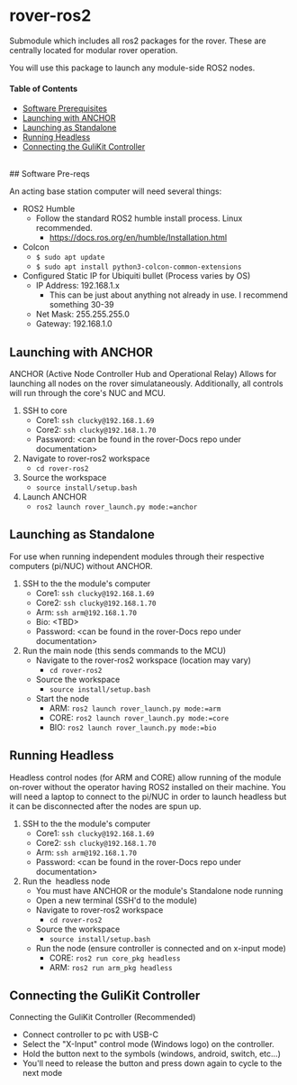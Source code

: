 # rover-ros2

Submodule which includes all ros2 packages for the rover. These are centrally located for modular rover operation.

You will use this package to launch any module-side ROS2 nodes.
<br>
#### Table of Contents

- [Software Prerequisites](##Software-Pre-reqs)
- [Launching with ANCHOR](##Launching-with-ANCHOR)
- [Launching as Standalone](##Launching-as-Standalone)
- [Running Headless](##Running-Headless)
- [Connecting the GuliKit Controller](##Connecting-the-GuliKit-Contoller)


<br>
## Software Pre-reqs

An acting base station computer will need several things:

* ROS2 Humble
    * Follow the standard ROS2 humble install process. Linux recommended.
        * https://docs.ros.org/en/humble/Installation.html
* Colcon
    * `$ sudo apt update`
    * `$ sudo apt install python3-colcon-common-extensions`
* Configured Static IP for Ubiquiti bullet (Process varies by OS)
    * IP Address: 192.168.1.x
        * This can be just about anything not already in use. I recommend something 30-39
    * Net Mask: 255.255.255.0
    * Gateway: 192.168.1.0

## Launching with ANCHOR

ANCHOR (Active Node Controller Hub and Operational Relay)
Allows for launching all nodes on the rover simulataneously. Additionally, all controls will run through the core's NUC and MCU.
<br>
1. SSH to core
    * Core1: `ssh clucky@192.168.1.69`
    * Core2: `ssh clucky@192.168.1.70`
    * Password: \<can be found in the rover-Docs repo under documentation>
2. Navigate to rover-ros2 workspace
    * `cd rover-ros2`
3. Source the workspace
    * `source install/setup.bash`
4. Launch ANCHOR
    * `ros2 launch rover_launch.py mode:=anchor`

## Launching as Standalone

For use when running independent modules through their respective computers (pi/NUC) without ANCHOR.

1. SSH to the the module's computer
    * Core1: `ssh clucky@192.168.1.69`
    * Core2: `ssh clucky@192.168.1.70`
    * Arm: `ssh arm@192.168.1.70`
    * Bio: \<TBD>
    * Password: \<can be found in the rover-Docs repo under documentation>
2. Run the main node (this sends commands to the MCU)
    * Navigate to the rover-ros2 workspace (location may vary)
        * `cd rover-ros2`
    * Source the workspace
        * `source install/setup.bash`
    * Start the node
        * ARM: `ros2 launch rover_launch.py mode:=arm`
        * CORE: `ros2 launch rover_launch.py mode:=core`
        * BIO: `ros2 launch rover_launch.py mode:=bio`

## Running Headless

Headless control nodes (for ARM and CORE) allow running of the module on-rover without the operator having ROS2 installed on their machine. You will need a laptop to connect to the pi/NUC in order to launch headless but it can be disconnected after the nodes are spun up.
<br>
1. SSH to the the module's computer
    * Core1: `ssh clucky@192.168.1.69`
    * Core2: `ssh clucky@192.168.1.70`
    * Arm: `ssh arm@192.168.1.70`
    * Password: \<can be found in the rover-Docs repo under documentation>
2. Run the  headless node
    * You must have ANCHOR or the module's Standalone node running
    * Open a new terminal (SSH'd to the module)
    * Navigate to rover-ros2 workspace
        * `cd rover-ros2`
    * Source the workspace
        * `source install/setup.bash`
    * Run the node (ensure controller is connected and on x-input mode)
        * CORE: `ros2 run core_pkg headless`
        * ARM: `ros2 run arm_pkg headless`

## Connecting the GuliKit Controller

Connecting the GuliKit Controller (Recommended)

* Connect controller to pc with USB-C
* Select the "X-Input" control mode (Windows logo) on the controller.
* Hold the button next to the symbols (windows, android, switch, etc...)
* You'll need to release the button and press down again to cycle to the next mode